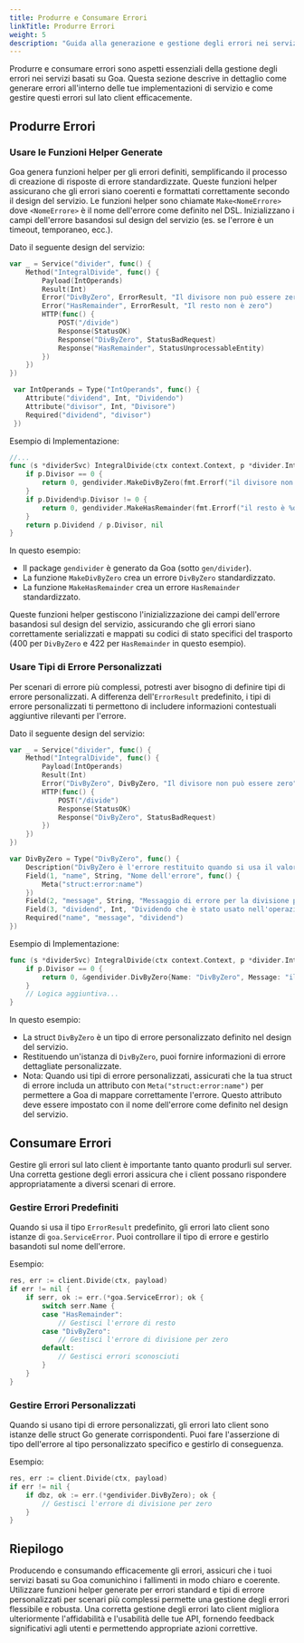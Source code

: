 ```yaml
---
title: Produrre e Consumare Errori
linkTitle: Produrre Errori
weight: 5
description: "Guida alla generazione e gestione degli errori nei servizi Goa, incluso l'uso di funzioni helper generate e la gestione degli errori lato client."
---
```


Produrre e consumare errori sono aspetti essenziali della gestione degli errori nei
servizi basati su Goa. Questa sezione descrive in dettaglio come generare errori all'interno delle tue
implementazioni di servizio e come gestire questi errori sul lato client
efficacemente.

## Produrre Errori

### Usare le Funzioni Helper Generate

Goa genera funzioni helper per gli errori definiti, semplificando il processo di
creazione di risposte di errore standardizzate. Queste funzioni helper assicurano che gli errori
siano coerenti e formattati correttamente secondo il design del servizio. Le
funzioni helper sono chiamate `Make<NomeErrore>` dove `<NomeErrore>` è il nome
dell'errore come definito nel DSL. Inizializzano i campi dell'errore basandosi sul
design del servizio (es. se l'errore è un timeout, temporaneo, ecc.).

Dato il seguente design del servizio:

```go
var _ = Service("divider", func() {
    Method("IntegralDivide", func() {
        Payload(IntOperands)
        Result(Int)
        Error("DivByZero", ErrorResult, "Il divisore non può essere zero")
        Error("HasRemainder", ErrorResult, "Il resto non è zero")
        HTTP(func() {
            POST("/divide")
            Response(StatusOK)
            Response("DivByZero", StatusBadRequest)
            Response("HasRemainder", StatusUnprocessableEntity)
        })
    })
})

 var IntOperands = Type("IntOperands", func() {
    Attribute("dividend", Int, "Dividendo")
    Attribute("divisor", Int, "Divisore")
    Required("dividend", "divisor")
 })
```

Esempio di Implementazione:

```go
//...
func (s *dividerSvc) IntegralDivide(ctx context.Context, p *divider.IntOperands) (int, error) {
    if p.Divisor == 0 {
        return 0, gendivider.MakeDivByZero(fmt.Errorf("il divisore non può essere zero"))
    }
    if p.Dividend%p.Divisor != 0 {
        return 0, gendivider.MakeHasRemainder(fmt.Errorf("il resto è %d", p.Dividend%p.Divisor))
    }
    return p.Dividend / p.Divisor, nil
}
```

In questo esempio:

- Il package `gendivider` è generato da Goa (sotto `gen/divider`).
- La funzione `MakeDivByZero` crea un errore `DivByZero` standardizzato.
- La funzione `MakeHasRemainder` crea un errore `HasRemainder` standardizzato.

Queste funzioni helper gestiscono l'inizializzazione dei campi dell'errore basandosi sul
design del servizio, assicurando che gli errori siano correttamente serializzati e mappati su
codici di stato specifici del trasporto (400 per `DivByZero` e 422 per
`HasRemainder` in questo esempio).

### Usare Tipi di Errore Personalizzati

Per scenari di errore più complessi, potresti aver bisogno di definire tipi di errore personalizzati.
A differenza dell'`ErrorResult` predefinito, i tipi di errore personalizzati ti permettono di includere
informazioni contestuali aggiuntive rilevanti per l'errore.

Dato il seguente design del servizio:

```go
var _ = Service("divider", func() {
    Method("IntegralDivide", func() {
        Payload(IntOperands)
        Result(Int)
        Error("DivByZero", DivByZero, "Il divisore non può essere zero")
        HTTP(func() {
            POST("/divide")
            Response(StatusOK)
            Response("DivByZero", StatusBadRequest)
        })
    })
})

var DivByZero = Type("DivByZero", func() {
    Description("DivByZero è l'errore restituito quando si usa il valore 0 come divisore.")
    Field(1, "name", String, "Nome dell'errore", func() {
        Meta("struct:error:name")
    })
    Field(2, "message", String, "Messaggio di errore per la divisione per zero.")
    Field(3, "dividend", Int, "Dividendo che è stato usato nell'operazione.")
    Required("name", "message", "dividend")
})
```

Esempio di Implementazione:

```go
func (s *dividerSvc) IntegralDivide(ctx context.Context, p *divider.IntOperands) (int, error) {
    if p.Divisor == 0 {
        return 0, &gendivider.DivByZero{Name: "DivByZero", Message: "il divisore non può essere zero", Dividend: p.Dividend}
    }
    // Logica aggiuntiva...
}
```

In questo esempio:

- La struct `DivByZero` è un tipo di errore personalizzato definito nel design del servizio.
- Restituendo un'istanza di `DivByZero`, puoi fornire informazioni di errore dettagliate personalizzate.
- Nota: Quando usi tipi di errore personalizzati, assicurati che la tua struct di errore includa un
  attributo con `Meta("struct:error:name")` per permettere a Goa di mappare correttamente
  l'errore. Questo attributo deve essere impostato con il nome dell'errore come definito nel
  design del servizio.

## Consumare Errori

Gestire gli errori sul lato client è importante tanto quanto produrli sul
server. Una corretta gestione degli errori assicura che i client possano rispondere appropriatamente a
diversi scenari di errore.

### Gestire Errori Predefiniti

Quando si usa il tipo `ErrorResult` predefinito, gli errori lato client sono istanze di
`goa.ServiceError`. Puoi controllare il tipo di errore e gestirlo basandoti sul
nome dell'errore.

Esempio:

```go
res, err := client.Divide(ctx, payload)
if err != nil {
    if serr, ok := err.(*goa.ServiceError); ok {
        switch serr.Name {
        case "HasRemainder":
            // Gestisci l'errore di resto
        case "DivByZero":
            // Gestisci l'errore di divisione per zero
        default:
            // Gestisci errori sconosciuti
        }
    }
}
```

### Gestire Errori Personalizzati

Quando si usano tipi di errore personalizzati, gli errori lato client sono istanze delle
struct Go generate corrispondenti. Puoi fare l'asserzione di tipo dell'errore al
tipo personalizzato specifico e gestirlo di conseguenza.

Esempio:

```go
res, err := client.Divide(ctx, payload)
if err != nil {
    if dbz, ok := err.(*gendivider.DivByZero); ok {
        // Gestisci l'errore di divisione per zero
    }
}
```

## Riepilogo

Producendo e consumando efficacemente gli errori, assicuri che i tuoi servizi
basati su Goa comunichino i fallimenti in modo chiaro e coerente. Utilizzare
funzioni helper generate per errori standard e tipi di errore personalizzati per scenari
più complessi permette una gestione degli errori flessibile e robusta. Una corretta gestione
degli errori lato client migliora ulteriormente l'affidabilità e l'usabilità delle tue API,
fornendo feedback significativi agli utenti e permettendo appropriate azioni
correttive. 